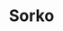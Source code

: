 ---
order: 9
title: Sorko
description: UI/UX of a mobile app to help students in dorms sort and manage waste made for my bachelor’s thesis (Adobe XD)

variant: project--3
rightSide: true
video1: sorko-1.mp4
video3: sorko-2.mp4
image4: sorko-3.webp
---